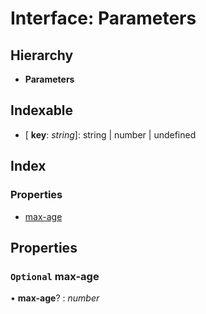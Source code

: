 
# Interface: Parameters

## Hierarchy

* **Parameters**

## Indexable

* \[ **key**: *string*\]: string | number | undefined

## Index

### Properties

* [max-age](client.parsecachecontrol.parameters.md#optional-max-age)

## Properties

### `Optional` max-age

• **max-age**? : *number*
